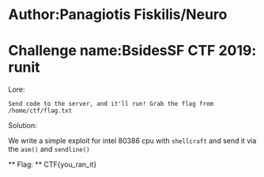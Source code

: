 # Author:Panagiotis Fiskilis/Neuro

# Challenge name:BsidesSF CTF 2019: runit

Lore:

```
Send code to the server, and it'll run! Grab the flag from /home/ctf/flag.txt
```

Solution:

We write a simple exploit for intel 80386 cpu with <code>shellcraft</code> and send it via the <code>asm()</code> and <code>sendline()</code>

** Flag: **
CTF{you_ran_it}
